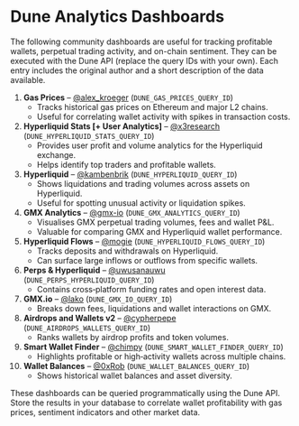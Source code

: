 # Dune Analytics Dashboards

The following community dashboards are useful for tracking profitable wallets,
perpetual trading activity, and on-chain sentiment. They can be executed with
the Dune API (replace the query IDs with your own). Each entry includes the
original author and a short description of the data available.

1. **Gas Prices** – [@alex_kroeger](https://dune.com/kroeger0x/gas-prices) (`DUNE_GAS_PRICES_QUERY_ID`)
   - Tracks historical gas prices on Ethereum and major L2 chains.
   - Useful for correlating wallet activity with spikes in transaction costs.
2. **Hyperliquid Stats [+ User Analytics]** – [@x3research](https://dune.com/x3research/hyperliquid) (`DUNE_HYPERLIQUID_STATS_QUERY_ID`)
   - Provides user profit and volume analytics for the Hyperliquid exchange.
   - Helps identify top traders and profitable wallets.
3. **Hyperliquid** – [@kambenbrik](https://dune.com/kambenbrik/hyperliquid) (`DUNE_HYPERLIQUID_QUERY_ID`)
   - Shows liquidations and trading volumes across assets on Hyperliquid.
   - Useful for spotting unusual activity or liquidation spikes.
4. **GMX Analytics** – [@gmx-io](https://dune.com/gmx-io/gmx-analytics) (`DUNE_GMX_ANALYTICS_QUERY_ID`)
   - Visualises GMX perpetual trading volumes, fees and wallet P&L.
   - Valuable for comparing GMX and Hyperliquid wallet performance.
5. **Hyperliquid Flows** – [@mogie](https://dune.com/mogie/hyperliquid-flows) (`DUNE_HYPERLIQUID_FLOWS_QUERY_ID`)
   - Tracks deposits and withdrawals on Hyperliquid.
   - Can surface large inflows or outflows from specific wallets.
6. **Perps & Hyperliquid** – [@uwusanauwu](https://dune.com/uwusanauwu/perps) (`DUNE_PERPS_HYPERLIQUID_QUERY_ID`)
   - Contains cross‑platform funding rates and open interest data.
7. **GMX.io** – [@lako](https://dune.com/lako/lako-labs-gmx) (`DUNE_GMX_IO_QUERY_ID`)
   - Breaks down fees, liquidations and wallet interactions on GMX.
8. **Airdrops and Wallets v2** – [@cypherpepe](https://dune.com/cypherpepe/airdrops-and-wallets-v2) (`DUNE_AIRDROPS_WALLETS_QUERY_ID`)
   - Ranks wallets by airdrop profits and token volumes.
9. **Smart Wallet Finder** – [@chimpy](https://dune.com/chimpy/smart-wallet-finder) (`DUNE_SMART_WALLET_FINDER_QUERY_ID`)
   - Highlights profitable or high‑activity wallets across multiple chains.
10. **Wallet Balances** – [@0xRob](https://dune.com/0xRob/wallet-balances) (`DUNE_WALLET_BALANCES_QUERY_ID`)
    - Shows historical wallet balances and asset diversity.

These dashboards can be queried programmatically using the Dune API. Store the
results in your database to correlate wallet profitability with gas prices,
sentiment indicators and other market data.
